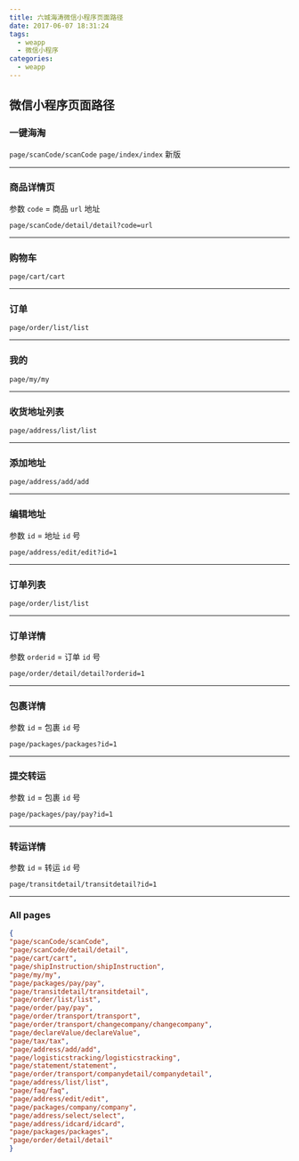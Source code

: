 ```yaml
---
title: 六城海涛微信小程序页面路径
date: 2017-06-07 18:31:24
tags:
  - weapp
  - 微信小程序
categories:
  - weapp
---
```



## 微信小程序页面路径

### 一键海淘

`page/scanCode/scanCode`
`page/index/index` 新版

---


### 商品详情页

参数 `code` = 商品 `url` 地址

`page/scanCode/detail/detail?code=url`

---

### 购物车

`page/cart/cart`

---

### 订单

`page/order/list/list`

---

### 我的

`page/my/my`

---

### 收货地址列表

`page/address/list/list`

---

### 添加地址

`page/address/add/add`

---

### 编辑地址

参数 `id` = 地址 `id` 号

`page/address/edit/edit?id=1`

---

### 订单列表

`page/order/list/list`

---

### 订单详情

参数 `orderid` = 订单 `id` 号

`page/order/detail/detail?orderid=1`

---


### 包裹详情

参数 `id` = 包裹 `id` 号

`page/packages/packages?id=1`

---


### 提交转运

参数 `id` = 包裹 `id` 号

`page/packages/pay/pay?id=1`

---

### 转运详情

参数 `id` = 转运 `id`  号

`page/transitdetail/transitdetail?id=1`

---


### All pages

```json
{
"page/scanCode/scanCode",
"page/scanCode/detail/detail",
"page/cart/cart",
"page/shipInstruction/shipInstruction",
"page/my/my",
"page/packages/pay/pay",
"page/transitdetail/transitdetail",
"page/order/list/list",
"page/order/pay/pay",
"page/order/transport/transport",
"page/order/transport/changecompany/changecompany",
"page/declareValue/declareValue",
"page/tax/tax",
"page/address/add/add",
"page/logisticstracking/logisticstracking",
"page/statement/statement",
"page/order/transport/companydetail/companydetail",
"page/address/list/list",
"page/faq/faq",
"page/address/edit/edit",
"page/packages/company/company",
"page/address/select/select",
"page/address/idcard/idcard",
"page/packages/packages",
"page/order/detail/detail"
}
```

